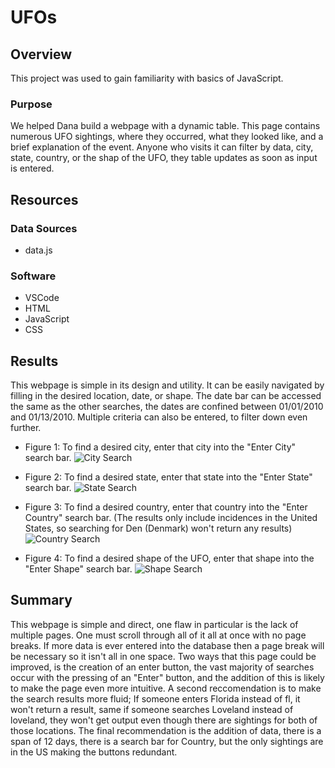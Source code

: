 # UFOs
## Overview
This project was used to gain familiarity with basics of JavaScript. 
### Purpose
We helped Dana build a webpage with a dynamic table. This page contains numerous UFO sightings, where they occurred, what they looked like, and a brief explanation of the event. Anyone who visits it can filter by data, city, state, country, or the shap of the UFO, they table updates as soon as input is entered. 

## Resources
### Data Sources
- data.js
### Software
- VSCode 
- HTML
- JavaScript
- CSS

## Results
This webpage is simple in its design and utility. It can be easily navigated by filling in the desired location, date, or shape. The date bar can be accessed the same as the other searches, the dates are confined between 01/01/2010 and 01/13/2010. Multiple criteria can also be entered, to filter down even further. 
- Figure 1: To find a desired city, enter that city into the "Enter City" search bar.
![City Search](https://user-images.githubusercontent.com/106715300/189179115-49c11616-0ab5-497a-8e0e-c25ae736dfe6.png)

- Figure 2: To find a desired state, enter that state into the "Enter State" search bar.
![State Search](https://user-images.githubusercontent.com/106715300/189179793-a67519c7-bb80-4e20-9913-d607005bdbed.png)

- Figure 3: To find a desired country, enter that country into the "Enter Country" search bar. (The results only include incidences in the United States, so searching for Den (Denmark) won't return any results)
![Country Search](https://user-images.githubusercontent.com/106715300/189180112-7cb17bdf-def1-45dc-8678-fd1b1ffbc6fd.png)

- Figure 4: To find a desired shape of the UFO, enter that shape into the "Enter Shape" search bar.
![Shape Search](https://user-images.githubusercontent.com/106715300/189180365-037b2cb1-2d6f-461a-8e78-411b2d3d22af.png)

## Summary
This webpage is simple and direct, one flaw in particular is the lack of multiple pages. One must scroll through all of it all at once with no page breaks. If more data is ever entered into the database then a page break will be necessary so it isn't all in one space. Two ways that this page could be improved, is the creation of an enter button, the vast majority of searches occur with the pressing of an "Enter" button, and the addition of this is likely to make the page even more intuitive. A second reccomendation is to make the search results more fluid; If someone enters Florida instead of fl, it won't return a result, same if someone searches Loveland instead of loveland, they won't get output even though there are sightings for both of those locations. The final recommendation is the addition of data, there is a span of 12 days, there is a search bar for Country, but the only sightings are in the US making the buttons redundant.

  
